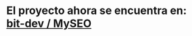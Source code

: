 # El proyecto ahora se encuentra en: [bit-dev / MySEO](https://github.com/bit-dev/blob/master/README.es.md)
